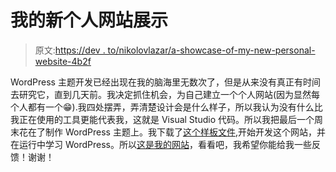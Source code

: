 # 我的新个人网站展示

> 原文:[https://dev . to/nikolovlazar/a-showcase-of-my-new-personal-website-4b2f](https://dev.to/nikolovlazar/a-showcase-of-my-new-personal-website-4b2f)

WordPress 主题开发已经出现在我的脑海里无数次了，但是从来没有真正有时间去研究它，直到几天前。我决定抓住机会，为自己建立一个个人网站(因为显然每个人都有一个😁).我四处摆弄，弄清楚设计会是什么样子，所以我认为没有什么比我正在使用的工具更能代表我，这就是 Visual Studio 代码。所以我把最后一个周末花在了制作 WordPress 主题上。我下载了[这个样板文件](http://html5blank.com),开始开发这个网站，并在运行中学习 WordPress。所以[这是我的网站](http://nikolovlazar.com)，看看吧，我希望你能给我一些反馈！谢谢！